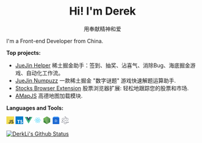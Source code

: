 <h1 align="center">Hi! I'm Derek</h1>

<p align="center">用奉献精神和爱</p>

I'm a Front-end Developer from China.

**Top projects:**

- [JueJin Helper](https://github.com/iDerekLi/juejin-helper) 稀土掘金助手：签到、抽奖、沾喜气、消除Bug、海底掘金游戏、自动化工作流。
- [JueJin Numpuzz](https://derekli.com/game/numpuzz) 一款稀土掘金 "数字谜题" 游戏快速解题运算助手.
- [Stocks Browser Extension](https://derekli.com/projects/stocks-extension) 股票浏览器扩展: 轻松地跟踪您的股票和市场.
- [AMapJS](https://amapjs.derekli.com/) 高德地图加载模块.

**Languages and Tools:**

<code><img height="20" alt="javascript" src="https://raw.githubusercontent.com/github/explore/8eaa4711f3b6015070483ff1c3b707292304efe4/topics/javascript/javascript.png"></code>
<code><img height="20" alt="typescript" src="https://raw.githubusercontent.com/github/explore/8eaa4711f3b6015070483ff1c3b707292304efe4/topics/typescript/typescript.png"></code>
<code><img height="20" alt="vue" src="https://raw.githubusercontent.com/github/explore/8eaa4711f3b6015070483ff1c3b707292304efe4/topics/vue/vue.png"></code>
<code><img height="20" alt="react" src="https://raw.githubusercontent.com/github/explore/8eaa4711f3b6015070483ff1c3b707292304efe4/topics/react/react.png"></code>
<code><img height="20" alt="nodejs" src="https://raw.githubusercontent.com/github/explore/8eaa4711f3b6015070483ff1c3b707292304efe4/topics/nodejs/nodejs.png"></code>
<code><img height="20" alt="chrome-extension" src="https://raw.githubusercontent.com/github/explore/8eaa4711f3b6015070483ff1c3b707292304efe4/topics/chrome-extension/chrome-extension.png"></code>
<code><img height="20" alt="electron" src="https://raw.githubusercontent.com/github/explore/8eaa4711f3b6015070483ff1c3b707292304efe4/topics/electron/electron.png"></code>

[![DerkLi's Github Status](https://github-readme-stats.vercel.app/api?username=iDerekLi&show_icons=true&bg_color=0,d0768c,bf46a5,7029b2,341d8c&title_color=fff&text_color=fff&icon_color=fff)](https://github.com/iDerekLi)

